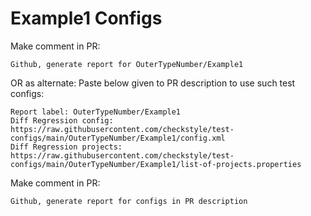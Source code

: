 # Example1 Configs
Make comment in PR:
```
Github, generate report for OuterTypeNumber/Example1
```
OR as alternate:
Paste below given to PR description to use such test configs:
```
Report label: OuterTypeNumber/Example1
Diff Regression config: https://raw.githubusercontent.com/checkstyle/test-configs/main/OuterTypeNumber/Example1/config.xml
Diff Regression projects: https://raw.githubusercontent.com/checkstyle/test-configs/main/OuterTypeNumber/Example1/list-of-projects.properties
```
Make comment in PR:
```
Github, generate report for configs in PR description
```
